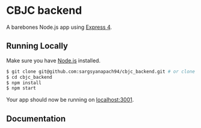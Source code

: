 # CBJC backend

A barebones Node.js app using [Express 4](http://expressjs.com/).

## Running Locally

Make sure you have [Node.js](http://nodejs.org/) installed.

```sh
$ git clone git@github.com:sargsyanapach94/cbjc_backend.git # or clone your own fork
$ cd cbjc_backend
$ npm install
$ npm start
```

Your app should now be running on [localhost:3001](http://localhost:3001/).

## Documentation


